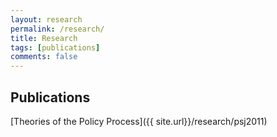 ```yaml
---
layout: research
permalink: /research/
title: Research
tags: [publications]
comments: false
---
```


## Publications

[Theories of the Policy Process]({{ site.url}}/research/psj2011)
